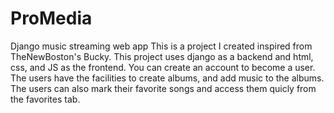 # ProMedia
Django music streaming web app
This is a project I created inspired from TheNewBoston's Bucky. 
This project uses django as a backend and html, css, and JS as the frontend.
You can create an account to become a user. The users have the facilities to create albums, and add music to the albums.
The users can also mark their favorite songs and access them quicly from the favorites tab. 

